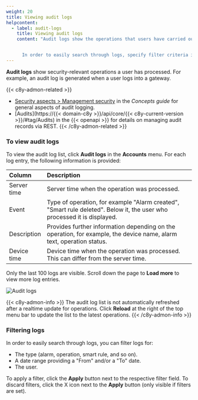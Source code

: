 ```yaml
---
weight: 20
title: Viewing audit logs
helpcontent:
  - label: audit-logs
    title: Viewing audit logs
    content: "Audit logs show the operations that users have carried out.


      In order to easily search through logs, specify filter criteria in the top bar for type, date range or user and apply them."
---
```


**Audit logs** show security-relevant operations a user has processed. For example, an audit log is generated when a user logs into a gateway.

{{< c8y-admon-related >}}
- [Security aspects > Management security](/concepts/security/#management-security) in the <i>Concepts guide</i> for general aspects of audit logging.
- [Audits](https://{{< domain-c8y >}}/api/core/{{< c8y-current-version >}}/#tag/Audits) in the {{< openapi >}} for details on managing audit records via REST.
{{< /c8y-admon-related >}}

### To view audit logs

To view the audit log list, click **Audit logs** in the **Accounts** menu. For each log entry, the following information is provided:

<table>
<colgroup>
<col style="width: 15%;">
<col style="width: 85%;">
</colgroup>
<thead>
<tr>
<th align="left">Column</th>
<th align="left">Description</th>
</tr>
</thead>

<tbody>
<tr>
<td align="left">Server time</td>
<td align="left">Server time when the operation was processed.</td>
</tr>

<tr>
<td align="left">Event</td>
<td align="left">Type of operation, for example "Alarm created", "Smart rule deleted". Below it, the user who processed it is displayed.</td>
</tr>

<tr>
<td align="left">Description</td>
<td align="left">Provides further information depending on the operation, for example, the device name, alarm text, operation status.</td>
</tr>

<tr>
<td align="left">Device time</td>
<td align="left">Device time when the operation was processed. This can differ from the server time.</td>
</tr>
</tbody>
</table>

Only the last 100 logs are visible. Scroll down the page to **Load more** to view more log entries.

![Audit logs](/images/users-guide/Administration/admin-audit-logs.png)

{{< c8y-admon-info >}}
The audit log list is not automatically refreshed after a realtime update for operations. Click **Reload** at the right of the top menu bar to update the list to the latest operations.
{{< /c8y-admon-info >}}

### Filtering logs

In order to easily search through logs, you can filter logs for:

 - The type (alarm, operation, smart rule, and so on).
 - A date range providing a "From" and/or a "To" date.
 - The user.

To apply a filter, click the **Apply** button next to the respective filter field. To discard filters, click the X icon next to the **Apply** button (only visible if filters are set).
